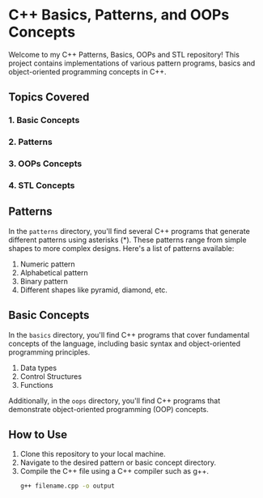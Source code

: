 # C++ Basics, Patterns, and OOPs Concepts 

Welcome to my C++ Patterns, Basics, OOPs and  STL repository! This project contains implementations of various pattern programs, basics and object-oriented programming concepts in C++.

## Topics Covered

### 1. Basic Concepts
### 2. Patterns 
### 3. OOPs Concepts
### 4. STL Concepts

## Patterns

In the `patterns` directory, you'll find several C++ programs that generate different patterns using asterisks (\*). These patterns range from simple shapes to more complex designs. Here's a list of patterns available:
1. Numeric pattern
2. Alphabetical pattern
3. Binary pattern
4. Different shapes like pyramid, diamond, etc.

## Basic Concepts

In the `basics` directory, you'll find C++ programs that cover fundamental concepts of the language, including basic syntax and object-oriented programming principles. 
1. Data types
2. Control Structures
3. Functions

Additionally, in the `oops` directory, you'll find C++ programs that demonstrate object-oriented programming (OOP) concepts.

## How to Use

1. Clone this repository to your local machine.
2. Navigate to the desired pattern or basic concept directory.
3. Compile the C++ file using a C++ compiler such as g++.
   ```bash
   g++ filename.cpp -o output
